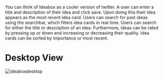 You can think of Ideabox as a cooler version of twitter. A user can enter a title and description of their idea and click save.
Upon doing this their idea appears as the most recent idea card. Users can search for past ideas using the searchbar, which 
filters idea cards in real time. Users can search for either the title or description of an idea. Furthermore, ideas can be 
rated by pressing up or down and increasing or decreasing their quality. Idea cards can be sorted by importance or most recent. 

# Desktop View

![ideaboxdesktop](https://user-images.githubusercontent.com/42000931/53045461-ea060c80-344a-11e9-940d-69e6c13e7164.png)
